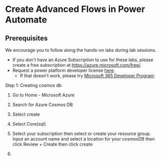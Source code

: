 
# Create Advanced Flows in Power Automate

## Prerequisites

We encourage you to follow along the hands-on labs during lab sessions.

* If you don't have an Azure Subscription to use for these labs, please create a free subscription at https://azure.microsoft.com/free/.
* Request a power platform developer license [here](https://go.microsoft.com/fwlink/?LinkId=2180357&clcid=0x409).
    * If that doesn't work, please try  [Microsoft 365 Developer Program](https://docs.microsoft.com/en-us/office/developer-program/microsoft-365-developer-program#join-the-microsoft-365-developer-program).
    
Step 1: Creating cosmos db
1.	Go to Home - Microsoft Azure
2.	Search for Azure Cosmos DB
3.	Select create
 

4.	Select Core(sql)
 
5.	Select your subscription then select or create your resource group. Input an  account name and select a location for your cosmosDB then click Review + Create then click create

 

6.	
